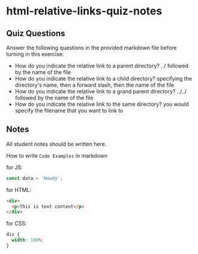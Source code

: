 # html-relative-links-quiz-notes

## Quiz Questions

Answer the following questions in the provided markdown file before turning in this exercise:

- How do you indicate the relative link to a parent directory?
  ../ followed by the name of the file
- How do you indicate the relative link to a child directory?
  specifying the directory's name, then a forward slash, then the name of the file
- How do you indicate the relative link to a grand parent directory?
  ../../ followed by the name of the file
- How do you indicate the relative link to the same directory?
  you would specify the filename that you want to link to

## Notes

All student notes should be written here.

How to write `Code Examples` in markdown

for JS:

```javascript
const data = 'Howdy';
```

for HTML:

```html
<div>
  <p>This is text content</p>
</div>
```

for CSS:

```css
div {
  width: 100%;
}
```
